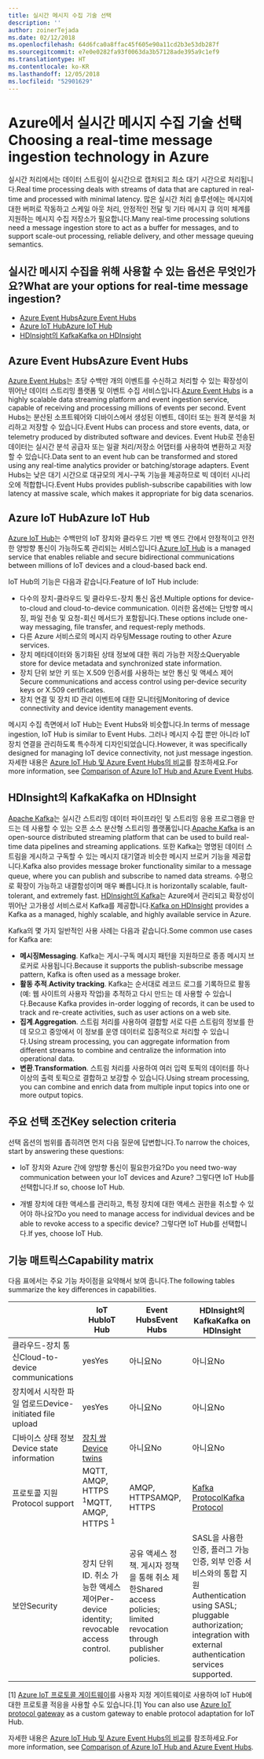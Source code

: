 ```yaml
---
title: 실시간 메시지 수집 기술 선택
description: ''
author: zoinerTejada
ms.date: 02/12/2018
ms.openlocfilehash: 64d6fca0a8ffac45f605e90a11cd2b3e53db287f
ms.sourcegitcommit: e7e0e0282fa93f0063da3b57128ade395a9c1ef9
ms.translationtype: HT
ms.contentlocale: ko-KR
ms.lasthandoff: 12/05/2018
ms.locfileid: "52901629"
---
```

# <a name="choosing-a-real-time-message-ingestion-technology-in-azure"></a><span data-ttu-id="de0c3-102">Azure에서 실시간 메시지 수집 기술 선택</span><span class="sxs-lookup"><span data-stu-id="de0c3-102">Choosing a real-time message ingestion technology in Azure</span></span>

<span data-ttu-id="de0c3-103">실시간 처리에서는 데이터 스트림이 실시간으로 캡처되고 최소 대기 시간으로 처리됩니다.</span><span class="sxs-lookup"><span data-stu-id="de0c3-103">Real time processing deals with streams of data that are captured in real-time and processed with minimal latency.</span></span> <span data-ttu-id="de0c3-104">많은 실시간 처리 솔루션에는 메시지에 대한 버퍼로 작동하고 스케일 아웃 처리, 안정적인 전달 및 기타 메시지 큐 의미 체계를 지원하는 메시지 수집 저장소가 필요합니다.</span><span class="sxs-lookup"><span data-stu-id="de0c3-104">Many real-time processing solutions need a message ingestion store to act as a buffer for messages, and to support scale-out processing, reliable delivery, and other message queuing semantics.</span></span> 

## <a name="what-are-your-options-for-real-time-message-ingestion"></a><span data-ttu-id="de0c3-105">실시간 메시지 수집을 위해 사용할 수 있는 옵션은 무엇인가요?</span><span class="sxs-lookup"><span data-stu-id="de0c3-105">What are your options for real-time message ingestion?</span></span>

- [<span data-ttu-id="de0c3-106">Azure Event Hubs</span><span class="sxs-lookup"><span data-stu-id="de0c3-106">Azure Event Hubs</span></span>](/azure/event-hubs/)
- [<span data-ttu-id="de0c3-107">Azure IoT Hub</span><span class="sxs-lookup"><span data-stu-id="de0c3-107">Azure IoT Hub</span></span>](/azure/iot-hub/)
- [<span data-ttu-id="de0c3-108">HDInsight의 Kafka</span><span class="sxs-lookup"><span data-stu-id="de0c3-108">Kafka on HDInsight</span></span>](/azure/hdinsight/kafka/apache-kafka-get-started)

## <a name="azure-event-hubs"></a><span data-ttu-id="de0c3-109">Azure Event Hubs</span><span class="sxs-lookup"><span data-stu-id="de0c3-109">Azure Event Hubs</span></span>

<span data-ttu-id="de0c3-110">[Azure Event Hubs](/azure/event-hubs/)는 초당 수백만 개의 이벤트를 수신하고 처리할 수 있는 확장성이 뛰어난 데이터 스트리밍 플랫폼 및 이벤트 수집 서비스입니다.</span><span class="sxs-lookup"><span data-stu-id="de0c3-110">[Azure Event Hubs](/azure/event-hubs/) is a highly scalable data streaming platform and event ingestion service, capable of receiving and processing millions of events per second.</span></span> <span data-ttu-id="de0c3-111">Event Hubs는 분산된 소프트웨어와 디바이스에서 생성된 이벤트, 데이터 또는 원격 분석을 처리하고 저장할 수 있습니다.</span><span class="sxs-lookup"><span data-stu-id="de0c3-111">Event Hubs can process and store events, data, or telemetry produced by distributed software and devices.</span></span> <span data-ttu-id="de0c3-112">Event Hub로 전송된 데이터는 실시간 분석 공급자 또는 일괄 처리/저장소 어댑터를 사용하여 변환하고 저장할 수 있습니다.</span><span class="sxs-lookup"><span data-stu-id="de0c3-112">Data sent to an event hub can be transformed and stored using any real-time analytics provider or batching/storage adapters.</span></span> <span data-ttu-id="de0c3-113">Event Hubs는 낮은 대기 시간으로 대규모의 게시-구독 기능을 제공하므로 빅 데이터 시나리오에 적합합니다.</span><span class="sxs-lookup"><span data-stu-id="de0c3-113">Event Hubs provides publish-subscribe capabilities with low latency at massive scale, which makes it appropriate for big data scenarios.</span></span>

## <a name="azure-iot-hub"></a><span data-ttu-id="de0c3-114">Azure IoT Hub</span><span class="sxs-lookup"><span data-stu-id="de0c3-114">Azure IoT Hub</span></span>

<span data-ttu-id="de0c3-115">[Azure IoT Hub](/azure/iot-hub/)는 수백만의 IoT 장치와 클라우드 기반 백 엔드 간에서 안정적이고 안전한 양방향 통신이 가능하도록 관리되는 서비스입니다.</span><span class="sxs-lookup"><span data-stu-id="de0c3-115">[Azure IoT Hub](/azure/iot-hub/) is a managed service that enables reliable and secure bidirectional communications between millions of IoT devices and a cloud-based back end.</span></span>

<span data-ttu-id="de0c3-116">IoT Hub의 기능은 다음과 같습니다.</span><span class="sxs-lookup"><span data-stu-id="de0c3-116">Feature of IoT Hub include:</span></span>

* <span data-ttu-id="de0c3-117">다수의 장치-클라우드 및 클라우드-장치 통신 옵션.</span><span class="sxs-lookup"><span data-stu-id="de0c3-117">Multiple options for device-to-cloud and cloud-to-device communication.</span></span> <span data-ttu-id="de0c3-118">이러한 옵션에는 단방향 메시징, 파일 전송 및 요청-회신 메서드가 포함됩니다.</span><span class="sxs-lookup"><span data-stu-id="de0c3-118">These options include one-way messaging, file transfer, and request-reply methods.</span></span>
* <span data-ttu-id="de0c3-119">다른 Azure 서비스로의 메시지 라우팅</span><span class="sxs-lookup"><span data-stu-id="de0c3-119">Message routing to other Azure services.</span></span>
* <span data-ttu-id="de0c3-120">장치 메타데이터와 동기화된 상태 정보에 대한 쿼리 가능한 저장소</span><span class="sxs-lookup"><span data-stu-id="de0c3-120">Queryable store for device metadata and synchronized state information.</span></span>
* <span data-ttu-id="de0c3-121">장치 단위 보안 키 또는 X.509 인증서를 사용하는 보안 통신 및 액세스 제어</span><span class="sxs-lookup"><span data-stu-id="de0c3-121">Secure communications and access control using per-device security keys or X.509 certificates.</span></span>
* <span data-ttu-id="de0c3-122">장치 연결 및 장치 ID 관리 이벤트에 대한 모니터링</span><span class="sxs-lookup"><span data-stu-id="de0c3-122">Monitoring of device connectivity and device identity management events.</span></span>

<span data-ttu-id="de0c3-123">메시지 수집 측면에서 IoT Hub는 Event Hubs와 비슷합니다.</span><span class="sxs-lookup"><span data-stu-id="de0c3-123">In terms of message ingestion, IoT Hub is similar to Event Hubs.</span></span> <span data-ttu-id="de0c3-124">그러나 메시지 수집 뿐만 아니라 IoT 장치 연결을 관리하도록 특수하게 디자인되었습니다.</span><span class="sxs-lookup"><span data-stu-id="de0c3-124">However, it was specifically designed for managing IoT device connectivity, not just message ingestion.</span></span> <span data-ttu-id="de0c3-125">자세한 내용은 [Azure IoT Hub 및 Azure Event Hubs의 비교](/azure/iot-hub/iot-hub-compare-event-hubs)를 참조하세요.</span><span class="sxs-lookup"><span data-stu-id="de0c3-125">For more information, see [Comparison of Azure IoT Hub and Azure Event Hubs](/azure/iot-hub/iot-hub-compare-event-hubs).</span></span> 

## <a name="kafka-on-hdinsight"></a><span data-ttu-id="de0c3-126">HDInsight의 Kafka</span><span class="sxs-lookup"><span data-stu-id="de0c3-126">Kafka on HDInsight</span></span>

<span data-ttu-id="de0c3-127">[Apache Kafka](https://kafka.apache.org/)는 실시간 스트리밍 데이터 파이프라인 및 스트리밍 응용 프로그램을 만드는 데 사용할 수 있는 오픈 소스 분산형 스트리밍 플랫폼입니다.</span><span class="sxs-lookup"><span data-stu-id="de0c3-127">[Apache Kafka](https://kafka.apache.org/) is an open-source distributed streaming platform that can be used to build real-time data pipelines and streaming applications.</span></span> <span data-ttu-id="de0c3-128">또한 Kafka는 명명된 데이터 스트림을 게시하고 구독할 수 있는 메시지 대기열과 비슷한 메시지 브로커 기능을 제공합니다.</span><span class="sxs-lookup"><span data-stu-id="de0c3-128">Kafka also provides message broker functionality similar to a message queue, where you can publish and subscribe to named data streams.</span></span> <span data-ttu-id="de0c3-129">수평으로 확장이 가능하고 내결함성이며 매우 빠릅니다.</span><span class="sxs-lookup"><span data-stu-id="de0c3-129">It is horizontally scalable, fault-tolerant, and extremely fast.</span></span> <span data-ttu-id="de0c3-130">[HDInsight의 Kafka](/azure/hdinsight/kafka/apache-kafka-get-started)는 Azure에서 관리되고 확장성이 뛰어난 고가용성 서비스로서 Kafka를 제공합니다.</span><span class="sxs-lookup"><span data-stu-id="de0c3-130">[Kafka on HDInsight](/azure/hdinsight/kafka/apache-kafka-get-started) provides a Kafka as a managed, highly scalable, and highly available service in Azure.</span></span> 

<span data-ttu-id="de0c3-131">Kafka의 몇 가지 일반적인 사용 사례는 다음과 같습니다.</span><span class="sxs-lookup"><span data-stu-id="de0c3-131">Some common use cases for Kafka are:</span></span>

* <span data-ttu-id="de0c3-132">**메시징**</span><span class="sxs-lookup"><span data-stu-id="de0c3-132">**Messaging**.</span></span> <span data-ttu-id="de0c3-133">Kafka는 게시-구독 메시지 패턴을 지원하므로 종종 메시지 브로커로 사용됩니다.</span><span class="sxs-lookup"><span data-stu-id="de0c3-133">Because it supports the publish-subscribe message pattern, Kafka is often used as a message broker.</span></span>
* <span data-ttu-id="de0c3-134">**활동 추적**.</span><span class="sxs-lookup"><span data-stu-id="de0c3-134">**Activity tracking**.</span></span> <span data-ttu-id="de0c3-135">Kafka는 순서대로 레코드 로그를 기록하므로 활동(예: 웹 사이트의 사용자 작업)을 추적하고 다시 만드는 데 사용할 수 있습니다.</span><span class="sxs-lookup"><span data-stu-id="de0c3-135">Because Kafka provides in-order logging of records, it can be used to track and re-create activities, such as user actions on a web site.</span></span>
* <span data-ttu-id="de0c3-136">**집계**.</span><span class="sxs-lookup"><span data-stu-id="de0c3-136">**Aggregation**.</span></span> <span data-ttu-id="de0c3-137">스트림 처리를 사용하여 결합할 서로 다른 스트림의 정보를 한데 모으고 중앙에서 이 정보를 운영 데이터로 집중적으로 처리할 수 있습니다.</span><span class="sxs-lookup"><span data-stu-id="de0c3-137">Using stream processing, you can aggregate information from different streams to combine and centralize the information into operational data.</span></span>
* <span data-ttu-id="de0c3-138">**변환**.</span><span class="sxs-lookup"><span data-stu-id="de0c3-138">**Transformation**.</span></span> <span data-ttu-id="de0c3-139">스트림 처리를 사용하여 여러 입력 토픽의 데이터를 하나 이상의 출력 토픽으로 결합하고 보강할 수 있습니다.</span><span class="sxs-lookup"><span data-stu-id="de0c3-139">Using stream processing, you can combine and enrich data from multiple input topics into one or more output topics.</span></span>

## <a name="key-selection-criteria"></a><span data-ttu-id="de0c3-140">주요 선택 조건</span><span class="sxs-lookup"><span data-stu-id="de0c3-140">Key selection criteria</span></span>

<span data-ttu-id="de0c3-141">선택 옵션의 범위를 좁히려면 먼저 다음 질문에 답변합니다.</span><span class="sxs-lookup"><span data-stu-id="de0c3-141">To narrow the choices, start by answering these questions:</span></span>

- <span data-ttu-id="de0c3-142">IoT 장치와 Azure 간에 양방향 통신이 필요한가요?</span><span class="sxs-lookup"><span data-stu-id="de0c3-142">Do you need two-way communication between your IoT devices and Azure?</span></span> <span data-ttu-id="de0c3-143">그렇다면 IoT Hub를 선택합니다.</span><span class="sxs-lookup"><span data-stu-id="de0c3-143">If so, choose IoT Hub.</span></span>

- <span data-ttu-id="de0c3-144">개별 장치에 대한 액세스를 관리하고, 특정 장치에 대한 액세스 권한을 취소할 수 있어야 하나요?</span><span class="sxs-lookup"><span data-stu-id="de0c3-144">Do you need to manage access for individual devices and be able to revoke access to a specific device?</span></span> <span data-ttu-id="de0c3-145">그렇다면 IoT Hub를 선택합니다.</span><span class="sxs-lookup"><span data-stu-id="de0c3-145">If yes, choose IoT Hub.</span></span>

## <a name="capability-matrix"></a><span data-ttu-id="de0c3-146">기능 매트릭스</span><span class="sxs-lookup"><span data-stu-id="de0c3-146">Capability matrix</span></span>

<span data-ttu-id="de0c3-147">다음 표에서는 주요 기능 차이점을 요약해서 보여 줍니다.</span><span class="sxs-lookup"><span data-stu-id="de0c3-147">The following tables summarize the key differences in capabilities.</span></span> 

| | <span data-ttu-id="de0c3-148">IoT Hub</span><span class="sxs-lookup"><span data-stu-id="de0c3-148">IoT Hub</span></span> | <span data-ttu-id="de0c3-149">Event Hubs</span><span class="sxs-lookup"><span data-stu-id="de0c3-149">Event Hubs</span></span> | <span data-ttu-id="de0c3-150">HDInsight의 Kafka</span><span class="sxs-lookup"><span data-stu-id="de0c3-150">Kafka on HDInsight</span></span> |
| --- | --- | --- | --- |
| <span data-ttu-id="de0c3-151">클라우드-장치 통신</span><span class="sxs-lookup"><span data-stu-id="de0c3-151">Cloud-to-device communications</span></span> | <span data-ttu-id="de0c3-152">yes</span><span class="sxs-lookup"><span data-stu-id="de0c3-152">Yes</span></span> | <span data-ttu-id="de0c3-153">아니요</span><span class="sxs-lookup"><span data-stu-id="de0c3-153">No</span></span> | <span data-ttu-id="de0c3-154">아니요</span><span class="sxs-lookup"><span data-stu-id="de0c3-154">No</span></span> |
| <span data-ttu-id="de0c3-155">장치에서 시작한 파일 업로드</span><span class="sxs-lookup"><span data-stu-id="de0c3-155">Device-initiated file upload</span></span> | <span data-ttu-id="de0c3-156">yes</span><span class="sxs-lookup"><span data-stu-id="de0c3-156">Yes</span></span> | <span data-ttu-id="de0c3-157">아니요</span><span class="sxs-lookup"><span data-stu-id="de0c3-157">No</span></span> | <span data-ttu-id="de0c3-158">아니요</span><span class="sxs-lookup"><span data-stu-id="de0c3-158">No</span></span> |
| <span data-ttu-id="de0c3-159">디바이스 상태 정보</span><span class="sxs-lookup"><span data-stu-id="de0c3-159">Device state information</span></span> | [<span data-ttu-id="de0c3-160">장치 쌍</span><span class="sxs-lookup"><span data-stu-id="de0c3-160">Device twins</span></span>](/azure/iot-hub/iot-hub-devguide-device-twins) | <span data-ttu-id="de0c3-161">아니요</span><span class="sxs-lookup"><span data-stu-id="de0c3-161">No</span></span> | <span data-ttu-id="de0c3-162">아니요</span><span class="sxs-lookup"><span data-stu-id="de0c3-162">No</span></span> |
| <span data-ttu-id="de0c3-163">프로토콜 지원</span><span class="sxs-lookup"><span data-stu-id="de0c3-163">Protocol support</span></span> | <span data-ttu-id="de0c3-164">MQTT, AMQP, HTTPS <sup>1</sup></span><span class="sxs-lookup"><span data-stu-id="de0c3-164">MQTT, AMQP, HTTPS <sup>1</sup></span></span> | <span data-ttu-id="de0c3-165">AMQP, HTTPS</span><span class="sxs-lookup"><span data-stu-id="de0c3-165">AMQP, HTTPS</span></span> | [<span data-ttu-id="de0c3-166">Kafka Protocol</span><span class="sxs-lookup"><span data-stu-id="de0c3-166">Kafka Protocol</span></span>](https://cwiki.apache.org/confluence/display/KAFKA/A+Guide+To+The+Kafka+Protocol) |
| <span data-ttu-id="de0c3-167">보안</span><span class="sxs-lookup"><span data-stu-id="de0c3-167">Security</span></span> | <span data-ttu-id="de0c3-168">장치 단위 ID. 취소 가능한 액세스 제어</span><span class="sxs-lookup"><span data-stu-id="de0c3-168">Per-device identity; revocable access control.</span></span> | <span data-ttu-id="de0c3-169">공유 액세스 정책. 게시자 정책을 통해 취소 제한</span><span class="sxs-lookup"><span data-stu-id="de0c3-169">Shared access policies; limited revocation through publisher policies.</span></span> | <span data-ttu-id="de0c3-170">SASL을 사용한 인증, 플러그 가능 인증, 외부 인증 서비스와의 통합 지원</span><span class="sxs-lookup"><span data-stu-id="de0c3-170">Authentication using SASL; pluggable authorization; integration with external authentication services supported.</span></span> |

<span data-ttu-id="de0c3-171">[1] [Azure IoT 프로토콜 게이트웨이](/azure/iot-hub/iot-hub-protocol-gateway)를 사용자 지정 게이트웨이로 사용하여 IoT Hub에 대한 프로토콜 적응을 사용할 수도 있습니다.</span><span class="sxs-lookup"><span data-stu-id="de0c3-171">[1] You can also use [Azure IoT protocol gateway](/azure/iot-hub/iot-hub-protocol-gateway) as a custom gateway to enable protocol adaptation for IoT Hub.</span></span>

<span data-ttu-id="de0c3-172">자세한 내용은 [Azure IoT Hub 및 Azure Event Hubs의 비교](/azure/iot-hub/iot-hub-compare-event-hubs)를 참조하세요.</span><span class="sxs-lookup"><span data-stu-id="de0c3-172">For more information, see [Comparison of Azure IoT Hub and Azure Event Hubs](/azure/iot-hub/iot-hub-compare-event-hubs).</span></span>
